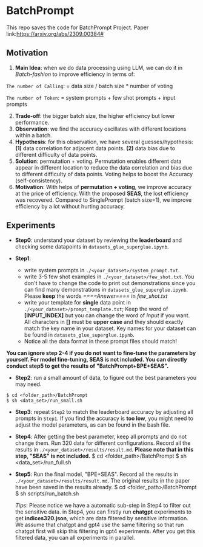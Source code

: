 
# BatchPrompt

This repo saves the code for BatchPrompt Project.
Paper link:https://arxiv.org/abs/2309.00384#

## Motivation
1. **Main Idea**: when we do data processing using LLM, we can do it in *Batch-fashion* to improve efficiency in terms of:

  ```The number of Calling```: = data size / batch size * number of voting

  ```The number of Token```: = system prompts + few shot prompts + input prompts

2. **Trade-off**: the bigger batch size, the higher efficiency but lower performance.
3. **Observation**: we find the accuracy oscillates with different locations within a batch.
4. **Hypothesis**: for this observation, we have several guesses/hypothesis: **(1)** data correlation for adjacent data points. **(2)** data bias due to different difficulty of data points.
5. **Solution**: permutation + voting. Permutation enables different data appear in different location to reduce the data correlation and bias due to different difficulty of data points. Voting helps to boost the Accuracy (self-consistency).
6. **Motivation**: With helps of **permutation + voting**, we improve accuracy at the price of efficiency. With the proposed **SEAS**, the lost efficiency was recovered. Compared to SinglePrompt (batch size=1), we improve efficiency by a lot without hurting accuracy. 


## Experiments
- **Step0**: understand your dataset by reviewing the **leaderboard** and checking some datapoints in `datasets_glue_superglue.ipynb`.

- **Step1**:
  - write system prompts in `./<your_dataset>/system_prompt.txt`.
  - write 3-5 few shot examples in `./<your_dataset>/few_shot.txt`. You don't have to change the code to print out demonstrations since you can find many demonstrations in `datasets_glue_superglue.ipynb`. Please **keep** the words *====Answer====* in *few_shot.txt*
  - write your template for **single** data point in `./<your_dataset>/prompt_template.txt`; Keep the word of **[INPUT_INDEX]** but you can change the word of *Input* if you want. All characters in **[]** must be **upper case** and they should exactly match the key name in your dataset. Key names for your dataset can be found in `datasets_glue_superglue.ipynb`.
  - Notice all the data format in these prompt files should match!

**You can ignore step 2-4 if you do not want to fine-tune the parameters by yourself. For model fine-tuning, SEAS is not included. You can directly conduct step5 to get the results of "BatchPrompt+BPE+SEAS".**

- **Step2**: run a small amount of data, to figure out the best parameters you may need.
```
$ cd <folder_path>/BatchPrompt
$ sh <data_set>/run_small.sh
```
- **Step3**: repeat `Step2` to match the leaderboard accuracy by adjusting all prompts in `Step1`. If you find the accuracy is **too low**, you might need to adjust the model parameters, as can be found in the bash file.

- **Step4**: After getting the best parameter, keep all prompts and do not change them. Run 320 data for different configurations. Record all the results in `./<your_dataset>/results/result.md`. **Please note that in this step, "SEAS" is not included.**
$ cd <folder_path>/BatchPrompt
$ sh <data_set>/run_full.sh

- **Step5**: Run the final model, "BPE+SEAS". Record all the results in `./<your_dataset>/results/result.md`. The original results in the paper have been saved in the results already.
$ cd <folder_path>/BatchPrompt
$ sh scripts/run_batch.sh
  
  *Tips*: Please notice we have a automatic sub-step in Step4 to filter out the sensitive data. in Step4, you can firstly run **chatgpt** experiments to get **indices320.json**, which are data filtered by sensitive information. We assume that chatgpt and gpt4 use the same filtering so that run chatgpt first will skip this filtering in gpt4 experiments. After you get this filtered data, you can all experiments in parallel.
